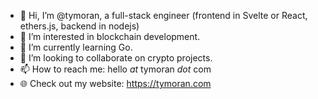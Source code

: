 - 👋 Hi, I’m @tymoran, a full-stack engineer (frontend in Svelte or React, ethers.js, backend in nodejs)
- 👀 I’m interested in blockchain development.
- 🌱 I’m currently learning Go.
- 💞️ I’m looking to collaborate on crypto projects.
- 📫 How to reach me: hello _at_ tymoran _dot_ com
- 🌐 Check out my website: https://tymoran.com
